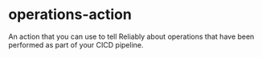 # operations-action
An action that you can use to tell Reliably about operations that have been performed as part of your CICD pipeline.
